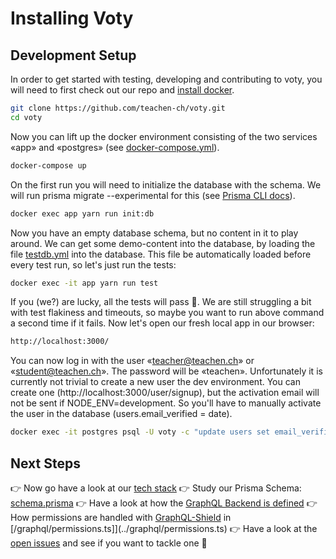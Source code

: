 # Installing Voty

## Development Setup

In order to get started with testing, developing and contributing to voty, you will need to first check out our repo and [install docker](https://docs.docker.com/get-docker/).

```bash
git clone https://github.com/teachen-ch/voty.git
cd voty
```

Now you can lift up the docker environment consisting of the two services «app» and «postgres» (see [docker-compose.yml](../docker-compose.yml)).

```bash
docker-compose up
```

On the first run you will need to initialize the database with the schema. We will run prisma migrate --experimental for this (see [Prisma CLI docs](https://www.prisma.io/docs/reference/tools-and-interfaces/prisma-cli/command-reference#migrations-experimental)).

```bash
docker exec app yarn run init:db
```

Now you have an empty database schema, but no content in it to play around. We can get some demo-content into the database, by loading the file [testdb.yml](../cypress/fixtures/testdb.yml) into the database. This file be automatically loaded before every test run, so let's just run the tests:

```bash
docker exec -it app yarn run test
```

If you (we?) are lucky, all the tests will pass 🎉. We are still struggling a bit with test flakiness and timeouts, so maybe you want to run above command a second time if it fails. Now let's open our fresh local app in our browser:

```bash
http://localhost:3000/
```

You can now log in with the user «teacher@teachen.ch» or «student@teachen.ch». The password will be «teachen». Unfortunately it is currently not trivial to create a new user the dev environment. You can create one (http://localhost:3000/user/signup), but the activation email will not be sent if NODE_ENV=development. So you'll have to manually activate the user in the database (users.email_verified = date).

```bash
docker exec -it postgres psql -U voty -c "update users set email_verified=NOW() where email='name@email.com'";
```

## Next Steps

👉 Now go have a look at our [tech stack](./stack.md)
👉 Study our Prisma Schema: [schema.prisma](../prisma/schema.prisma)
👉 Have a look at how the [GraphQL Backend is defined](../graphql/schema.ts)
👉 How permissions are handled with [GraphQL-Shield](https://github.com/maticzav/graphql-shield) in [/graphql/permissions.ts]](../graphql/permissions.ts)
👉 Have a look at the [open issues](https://github.com/teachen-ch/voty/issues) and see if you want to tackle one 🙏
